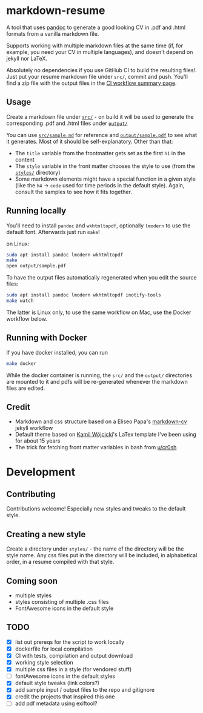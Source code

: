# markdown-resume

A tool that uses [pandoc](https://pandoc.org/MANUAL.html#pandocs-markdown) to generate a good looking CV in .pdf and .html formats from a vanilla markdown file.

Supports working with multiple markdown files at the same time (if, for example, you need your CV in multiple languages), and doesn't depend on jekyll nor LaTeX.

Absolutely no dependencies if you use GitHub CI to build the resulting files!. Just put your resume markdown file under `src/`, commit and push. You'll find a zip file with the output files in the [CI workflow summary page](https://github.com/actions/upload-artifact#where-does-the-upload-go).

## Usage

Create a markdown file under [`src/`](src/) - on build it will be used to generate the corresponding .pdf and .html files under [`output/`](output/)

You can use [`src/sample.md`](src/sample.md) for reference and [`output/sample.pdf`](output/sample.pdf) to see what it generates. Most of it should be self-explanatory. Other than that:

- The `title` variable from the frontmatter gets set as the first `h1` in the content
- The `style` variable in the front matter chooses the style to use (from the [`styles/`](styles/) directory)
- Some markdown elements might have a special function in a given style (like the `h4` -> `code` used for time periods in the default style). Again, consult the samples to see how it fits together.

## Running locally

You'll need to install `pandoc` and `wkhtmltopdf`, optionally `lmodern` to use the default font. Afterwards just run `make`!

on Linux:

```bash
sudo apt install pandoc lmodern wkhtmltopdf
make
open output/sample.pdf
```

To have the output files automatically regenerated when you edit the source files:

```bash
sudo apt install pandoc lmodern wkhtmltopdf inotify-tools
make watch
```

The latter is Linux only, to use the same workflow on Mac, use the Docker workflow below.

## Running with Docker

If you have docker installed, you can run

```bash
make docker
```

While the docker container is running, the `src/` and the `output/` directories are mounted to it and pdfs will be re-generated whenever the markdown files are edited.

## Credit

- Markdown and css structure based on a Eliseo Papa's [markdown-cv](https://github.com/elipapa/markdown-cv) jekyll workflow
- Default theme based on [Kamil Wójcicki](https://www.isca-speech.org/iscamember/resumes/10211_12071110395691cd.pdf)'s LaTex template I've been using for about 15 years
- The trick for fetching front matter variables in bash from [u/cr0sh](https://www.reddit.com/r/pandoc/comments/f6oxm5/convert_yaml_frontmatter_to_bash_variables/?utm_source=share&utm_medium=web2x&context=3)

# Development

## Contributing

Contributions welcome! Especially new styles and tweaks to the default style.

## Creating a new style

Create a directory under `styles/` - the name of the directory will be the style name.
Any css files put in the directory will be included, in alphabetical order, in a resume compiled with that style.

## Coming soon

- multiple styles
- styles consisting of multiple .css files
- FontAwesome icons in the default style

## TODO

- [x] list out prereqs for the script to work locally
- [x] dockerfile for local compilation
- [x] CI with tests, compilation and output download
- [x] working style selection
- [x] multiple css files in a style (for vendored stuff)
- [ ] fontAwesome icons in the default styles
- [x] default style tweaks (link colors?)
- [x] add sample input / output files to the repo and gitignore
- [x] credit the projects that inspired this one
- [ ] add pdf metadata using exiftool?

